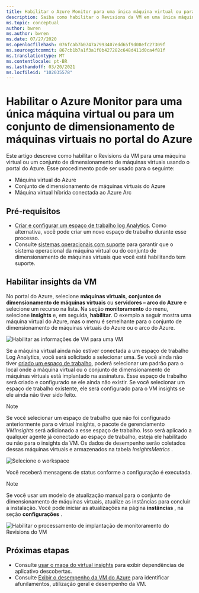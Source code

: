 ```yaml
---
title: Habilitar o Azure Monitor para uma única máquina virtual ou para um conjunto de dimensionamento de máquinas virtuais no portal do Azure
description: Saiba como habilitar o Revisions da VM em uma única máquina virtual do Azure ou um conjunto de dimensionamento de máquinas virtuais usando o portal do Azure.
ms.topic: conceptual
author: bwren
ms.author: bwren
ms.date: 07/27/2020
ms.openlocfilehash: 076fcab7b0747a7993407edd65f9d08efc27309f
ms.sourcegitcommit: 867cb1b7a1f3a1f0b427282c648d411d0ca4f81f
ms.translationtype: MT
ms.contentlocale: pt-BR
ms.lasthandoff: 03/20/2021
ms.locfileid: "102035578"
---
```

# <a name="enable-azure-monitor-for-single-virtual-machine-or-virtual-machine-scale-set-in-the-azure-portal"></a>Habilitar o Azure Monitor para uma única máquina virtual ou para um conjunto de dimensionamento de máquinas virtuais no portal do Azure
Este artigo descreve como habilitar o Revisions da VM para uma máquina virtual ou um conjunto de dimensionamento de máquinas virtuais usando o portal do Azure. Esse procedimento pode ser usado para o seguinte:

- Máquina virtual do Azure
- Conjunto de dimensionamento de máquinas virtuais do Azure
- Máquina virtual híbrida conectada ao Azure Arc

## <a name="prerequisites"></a>Pré-requisitos

- [Criar e configurar um espaço de trabalho log Analytics](./vminsights-configure-workspace.md). Como alternativa, você pode criar um novo espaço de trabalho durante esse processo.
- Consulte [sistemas operacionais com suporte](./vminsights-enable-overview.md#supported-operating-systems) para garantir que o sistema operacional da máquina virtual ou do conjunto de dimensionamento de máquinas virtuais que você está habilitando tem suporte. 

## <a name="enable-vm-insights"></a>Habilitar insights da VM

No portal do Azure, selecione **máquinas virtuais**, **conjuntos de dimensionamento de máquinas virtuais** ou **servidores – arco do Azure** e selecione um recurso na lista. Na seção **monitoramento** do menu, selecione **insights** e, em seguida, **habilitar**. O exemplo a seguir mostra uma máquina virtual do Azure, mas o menu é semelhante para o conjunto de dimensionamento de máquinas virtuais do Azure ou o arco do Azure.

![Habilitar as informações de VM para uma VM](media/vminsights-enable-portal/enable-vminsights-vm-portal.png)

Se a máquina virtual ainda não estiver conectada a um espaço de trabalho Log Analytics, você será solicitado a selecionar uma. Se você ainda não tiver [criado um espaço de trabalho](../logs/quick-create-workspace.md), poderá selecionar um padrão para o local onde a máquina virtual ou o conjunto de dimensionamento de máquinas virtuais está implantado na assinatura. Esse espaço de trabalho será criado e configurado se ele ainda não existir. Se você selecionar um espaço de trabalho existente, ele será configurado para o VM insights se ele ainda não tiver sido feito.

> [!NOTE]
> Se você selecionar um espaço de trabalho que não foi configurado anteriormente para o virtual insights, o pacote de gerenciamento *VMInsights* será adicionado a esse espaço de trabalho. Isso será aplicado a qualquer agente já conectado ao espaço de trabalho, esteja ele habilitado ou não para o insights da VM. Os dados de desempenho serão coletados dessas máquinas virtuais e armazenados na tabela *InsightsMetrics* .

![Selecione o workspace](media/vminsights-enable-portal/select-workspace.png)

Você receberá mensagens de status conforme a configuração é executada.

>[!NOTE]
>Se você usar um modelo de atualização manual para o conjunto de dimensionamento de máquinas virtuais, atualize as instâncias para concluir a instalação. Você pode iniciar as atualizações na página **instâncias** , na seção **configurações** .

![Habilitar o processamento de implantação de monitoramento do Revisions do VM](media/vminsights-enable-portal/onboard-vminsights-vm-portal-status.png)



## <a name="next-steps"></a>Próximas etapas

* Consulte [usar o mapa do virtual insights](vminsights-maps.md) para exibir dependências de aplicativo descobertas. 
* Consulte [Exibir o desempenho da VM do Azure](vminsights-performance.md) para identificar afunilamentos, utilização geral e desempenho da VM.
